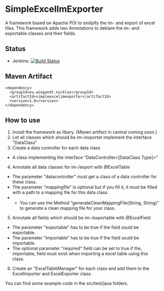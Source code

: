 # SimpleExcelImExporter
A framework based on Apache POI to smilpify the im- and export of excel files. This framework adds two Annotations to deklare the im- and exportable classes and their fields.

## Status
* Jenkins: [![Build Status](http://jenkins.wiegandt.eu/job/SimpleExcelImExporter/badge/icon)](http://jenkins.wiegandt.eu/job/SimpleExcelImExporter/)

## Maven Artifact
    <dependency>
      <groupId>eu.wiegandt.nicklas</groupId>
      <artifactId>simpleexcelimexporter</artifactId>
      <version>1.0</version>
    </dependency>

## How to use

1. Install the framework as libary. (Maven artifact in central coming soon.)
2. Let all classes which should be im-/exportet implement the interface "DataClass"
3. Create a data controller for each data class
  * A class implementing the interface "DataController<[DataClass Type]>"
4. Annotate all data classes for im-/export with @ExcelTable
  * The parameter "datacontroller" must get a class of a data controller for these class.
  * The parameter "mappingfile" is optional but if you fill it, it must be filled with a path to a mapping file for this data class.
  *  * You can use the Method "generateCleanMappingFile(String, String)" to generate a clean mapping file for your class.
5. Annotate all fields which should be im-/exportable with @ExcelField
  * The parameter "exportable" has to be true if the field sould be exportable.
  * The parameter "importable" has to be true if the field sould be importable.
  * The optional parameter "required" field can be set to true if the, importable, field must exist when importing a excel table using this class.
6. Create an "ExcelTableManager" for each class and add them to the ExcelImporter and ExcelExporter class.

You can find some example code in the src/test/java folders.
